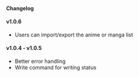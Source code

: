 #### Changelog

#### v1.0.6

- Users can import/export the anime or manga list

#### v1.0.4 - v1.0.5

- Better error handling
- Write command for writing status
